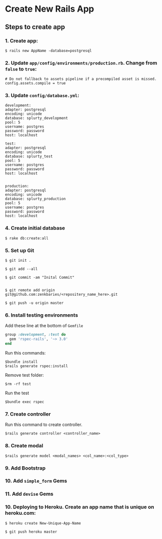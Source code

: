 # Create New Rails App

## Steps to create app

### 1.  Create app:

```        
$ rails new AppName -database=postgresql
```

### 2.  Update `app/config/environments/production.rb`. Change from   `false` to `true`:

```
# Do not fallback to assets pipeline if a precompiled asset is missed.
config.assets.compile = true
```

### 3. Update `config/database.yml`:

```
development:
adapter: postgresql
encoding: unicode
database: splurty_development
pool: 5
username: postgres
password: password
host: localhost

test:
adapter: postgresql
encoding: unicode
database: splurty_test
pool: 5
username: postgres
password: password
host: localhost


production:
adapter: postgresql
encoding: unicode
database: splurty_production
pool: 5
username: postgres
password: password
host: localhost
```

### 4. Create initial database

```
$ rake db:create:all
```

### 5. Set up Git

```
$ git init .
```

```
$ git add --all
```

```
$ git commit -am "Inital Commit"
```

```

$ git remote add origin git@github.com:zenkbaries/<repositery_name_here>.git

```

```
$ git push -u origin master
```
### 6.  Install testing environments
Add these line at the bottom of `Gemfile`

```ruby
group :development, :test do
  gem 'rspec-rails', '~> 3.0'
end
```
Run this commands:
```
$bundle install
$rails generate rspec:install
```
Remove test folder:
```
$rm -rf test
```

Run the test
```
$bundle exec rspec
```

### 7. Create controller
Run this command to create controller.
```
$rails generate controller <controller_name>
```

### 8. Create modal
```
$rails generate model <modal_names> <col_name>:<col_type>
```

### 9. Add Bootstrap

### 10. Add `simple_form` Gems

### 11. Add `devise` Gems

### 10.  Deploying to Heroku. Create an app name that is unique on heroku.com:

```
$ heroku create New-Unique-App-Name
```

```
$ git push heroku master
```

